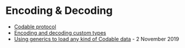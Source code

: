 # Encoding & Decoding

- [Codable protocol](https://developer.apple.com/documentation/swift/codable)
- [Encoding and decoding custom types](https://developer.apple.com/documentation/foundation/archives_and_serialization/encoding_and_decoding_custom_types)
- [Using generics to load any kind of Codable data](https://www.hackingwithswift.com/books/ios-swiftui/using-generics-to-load-any-kind-of-codable-data) - 2 November 2019